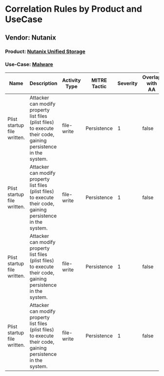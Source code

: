 Correlation Rules by Product and UseCase
========================================
Vendor: Nutanix
---------------
### Product: [Nutanix Unified Storage](../ds_nutanix_nutanix_unified_storage.md)
### Use-Case: [Malware](../../../../UseCases/uc_malware.md)

| Name    | Description    | Activity Type | MITRE Tactic | Severity | Overlap with AA |
| ---- | ---- | ---- | ---- | -------- | ---- |
| Plist startup file written. | Attacker can modify property list files (plist files) to execute their code, gaining persistence in the system. | file-write    | Persistence  | 1        | false    |
| Plist startup file written. | Attacker can modify property list files (plist files) to execute their code, gaining persistence in the system. | file-write    | Persistence  | 1        | false    |
| Plist startup file written. | Attacker can modify property list files (plist files) to execute their code, gaining persistence in the system. | file-write    | Persistence  | 1        | false    |
| Plist startup file written. | Attacker can modify property list files (plist files) to execute their code, gaining persistence in the system. | file-write    | Persistence  | 1        | false    |